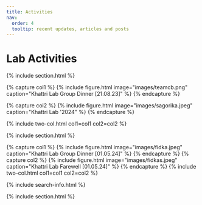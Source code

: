 ```yaml
---
title: Activities
nav:
  order: 4
  tooltip: recent updates, articles and posts
---
```


# <i class="fas fa-feather-alt"></i> Lab Activities

{% include section.html %}

{% capture col1 %}
{%
  include figure.html
  image="images/teamcb.png"
  caption="Khattri Lab Group Dinner [21.08.23]"
%}
{% endcapture %}

{% capture col2 %}
{%
  include figure.html
  image="images/sagorika.jpeg"
  caption="Khattri Lab '2024"
%}
{% endcapture %}

{% include two-col.html col1=col1 col2=col2 %}

{% include section.html %}

{% capture col1 %}
{%
  include figure.html
  image="images/fidka.jpeg"
  caption="Khattri Lab Group Dinner [01.05.24]"
%}
{% endcapture %}
{% capture col2 %}
{%
  include figure.html
  image="images/fidkas.jpeg"
  caption="Khattri Lab Farewell [01.05.24]"
%}
{% endcapture %}
{% include two-col.html col1=col1 col2=col2 %}

{% include search-info.html %}



{% include section.html %}
